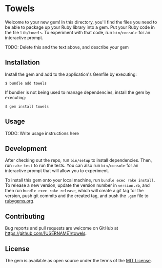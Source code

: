 # Towels

Welcome to your new gem! In this directory, you'll find the files you need to be able to package up your Ruby library into a gem. Put your Ruby code in the file `lib/towels`. To experiment with that code, run `bin/console` for an interactive prompt.

TODO: Delete this and the text above, and describe your gem

## Installation

Install the gem and add to the application's Gemfile by executing:

    $ bundle add towels

If bundler is not being used to manage dependencies, install the gem by executing:

    $ gem install towels

## Usage

TODO: Write usage instructions here

## Development

After checking out the repo, run `bin/setup` to install dependencies. Then, run `rake test` to run the tests. You can also run `bin/console` for an interactive prompt that will allow you to experiment.

To install this gem onto your local machine, run `bundle exec rake install`. To release a new version, update the version number in `version.rb`, and then run `bundle exec rake release`, which will create a git tag for the version, push git commits and the created tag, and push the `.gem` file to [rubygems.org](https://rubygems.org).

## Contributing

Bug reports and pull requests are welcome on GitHub at https://github.com/[USERNAME]/towels.

## License

The gem is available as open source under the terms of the [MIT License](https://opensource.org/licenses/MIT).
